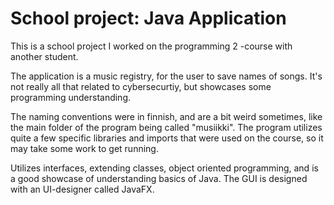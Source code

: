 # School project: Java Application

This is a school project I worked on the programming 2 -course with another student.

The application is a music registry, for the user to save names of songs. It's not really all that related to cybersecurtiy, but showcases some programming understanding. 

The naming conventions were in finnish, and are a bit weird sometimes, like the main folder of the program being called "musiikki". The program utilizes quite a few specific libraries and imports that were used on the course, so it may take some work to get running.

Utilizes interfaces, extending classes, object oriented programming, and is a good showcase of understanding basics of Java. The GUI is designed with an UI-designer called JavaFX.
